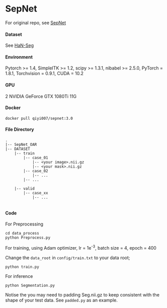 # SepNet
For original repo, see [SepNet](https://github.com/HiLab-git/SepNet/tree/master)

#### Dataset

See [HaN-Seg](https://doi.org/10.1002/mp.16197)

#### Environment
Pytorch >= 1.4, SimpleITK >= 1.2, scipy >= 1.3.1, nibabel >= 2.5.0, PyTorch = 1.8.1, Torchvision = 0.9.1, CUDA = 10.2
#### GPU
2 NVIDIA GeForce GTX 1080Ti 11G

#### Docker

```
docker pull qiyi007/sepnet:3.0
```

#### File Directory
```
.
|-- SepNet_OAR
|-- DATASET
    |-- train
        |-- case_01
            |-- <your image>.nii.gz
            |-- <your mask>.nii.gz
        |-- case_02
            |-- ...
        |-- ...
   
    |-- valid
        |-- case_xx
            |-- ...


```


#### Code
For Preprocessing

```
cd data_process
python Preprocess.py
```

For training, using Adam optimizer, lr = 1e<sup>-3</sup>, batch size = 4, epoch = 400

Change the `data_root` in `config/train.txt` to your data root;
```
python train.py
```

For inference

```
python Segmentation.py
```
Notise the you may need to padding Seg.nii.gz to keep consistent with the shape of your test data. See `padded.py` as an example.

